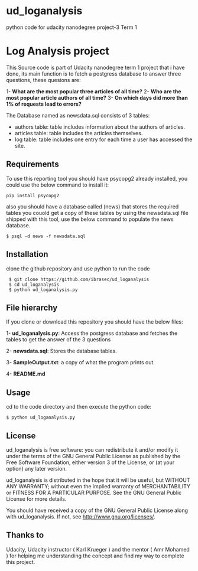 # ud_loganalysis
python code for udacity nanodegree project-3 Term 1  
# Log Analysis project
This Source code is part of Udacity nanodegree term 1 project that i have done,
its main function is to fetch a postgress database to answer three questions,
these quesions are:

 1- **What are the most popular three articles of all time?**
 2- **Who are the most popular article authors of all time?**
 3- **On which days did more than 1% of requests lead to errors?** 

The Database named as newsdata.sql consists of 3 tables:
* authors table: table includes information about the authors of articles.
* articles table:  table includes the articles themselves.
* log table: table includes one entry for each time a user has accessed the site.

## Requirements
To use this reporting tool you should have psycopg2 already installed, you could
use the below command to install it:
```
pip install psycopg2
```
also you should have a database called (news) that stores the required tables
you couold get a copy of these tables by using the newsdata.sql file shipped with
this tool, use the below command to populate the news database.

```
$ psql -d news -f newsdata.sql
```

## Installation

clone the github repository and use python to run the code
```
 $ git clone https://github.com/ibrasec/ud_loganalysis
 $ cd ud_loganalysis
 $ python ud_loganalysis.py
```

## File hierarchy

If you clone or download this repository you should have the below files:

 1- **ud_loganalysis.py**: Access the postgress database and fetches the tables to
get the answer of the 3 questions

 2- **newsdata.sql**: Stores the database tables.
 
 3- **SampleOutput.txt**: a copy of what the program prints out.

 4- **README.md**


## Usage

cd to the code directory and then execute the python code:

```
$ python ud_loganalysis.py
```


## License

ud_loganalysis is free software: you can redistribute it and/or modify
it under the terms of the GNU General Public License as published by
the Free Software Foundation, either version 3 of the License, or
(at your option) any later version.

ud_loganalysis  is distributed in the hope that it will be useful,
but WITHOUT ANY WARRANTY; without even the implied warranty of
MERCHANTABILITY or FITNESS FOR A PARTICULAR PURPOSE.  See the
GNU General Public License for more details.

You should have received a copy of the GNU General Public License
along with ud_loganalysis.  If not, see <http://www.gnu.org/licenses/>.


## Thanks to

Udacity, Udacity instructor ( Karl Krueger ) and the mentor ( Amr Mohamed ) for
helping me understanding the concept and find my way to complete this project.


